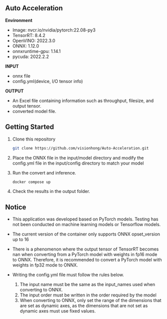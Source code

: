 ## Auto Acceleration

**Environment**

* Image: nvcr.io/nvidia/pytorch:22.08-py3
* TensorRT: 8.4.2
* OpenVINO: 2022.3.0
* ONNX: 1.12.0
* onnxruntime-gpu: 1.14.1
* pycuda: 2022.2.2

**INPUT**

* onnx file
* config.yml(device, I/O tensor info)

**OUTPUT**

* An Excel file containing information such as throughput, filesize, and output tensor.
* converted model file.


## Getting Started

1. Clone this repository

   ```bash
   git clone https://github.com/visionhong/Auto-Acceleration.git
   ```
2. Place the ONNX file in the input/model directory and modify the config.yml file in the input/config directory to match your model
3. Run the convert and inference.

   ```bash
   docker compose up
   ```
4. Check the results in the output folder.



## Notice

* This application was developed based on PyTorch models. Testing has not been conducted on machine learning models or Tensorflow models.
* The current version of the container only supports ONNX opset_version up to 16
* There is a phenomenon where the output tensor of TensorRT becomes nan when converting from a PyTorch model with weights in fp16 mode to ONNX. Therefore, it is recommended to convert a PyTorch model with weights in fp32 mode to ONNX.
* Writing the config.yml file must follow the rules below.

  1. The input name must be the same as the input_names used when converting to ONNX.
  2. The input order must be written in the order required by the model
  3. When converting to ONNX, only set the range of the dimensions that are set as dynamic axes, as the dimensions that are not set as dynamic axes must use fixed values.

